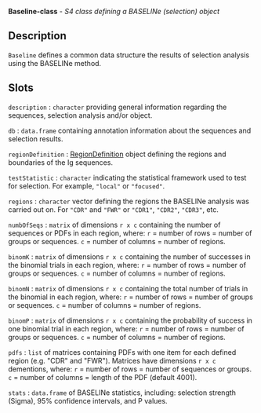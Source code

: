 





**Baseline-class** - *S4 class defining a BASELINe (selection) object*

Description
--------------------

`Baseline` defines a common data structure the results of selection
analysis using the BASELINe method.




Slots
-------------------



`description`
:   `character` providing general information regarding the 
sequences, selection analysis and/or object.

`db`
:   `data.frame` containing annotation information about 
the sequences and selection results.

`regionDefinition`
:   [RegionDefinition](RegionDefinition-class.md) object defining the regions
and boundaries of the Ig sequences.

`testStatistic`
:   `character` indicating the statistical framework 
used to test for selection. For example, `"local"` or 
`"focused"`.

`regions`
:   `character` vector defining the regions the BASELINe 
analysis was carried out on. For `"CDR"` and `"FWR"` 
or `"CDR1"`, `"CDR2"`, `"CDR3"`, etc.

`numbOfSeqs`
:   `matrix` of dimensions `r x c` containing the number of 
sequences or PDFs in each region, where:
`r` = number of rows = number of groups or sequences.
`c` = number of columns = number of regions.

`binomK`
:   `matrix` of dimensions `r x c` containing the number of 
successes in the binomial trials in each region, where:
`r` = number of rows = number of groups or sequences.
`c` = number of columns = number of regions.

`binomN`
:   `matrix` of dimensions `r x c` containing the total 
number of trials in the binomial in each region, where:
`r` = number of rows = number of groups or sequences.
`c` = number of columns = number of regions.

`binomP`
:   `matrix` of dimensions `r x c` containing the probability 
of success in one binomial trial in each region, where:
`r` = number of rows = number of groups or sequences.
`c` = number of columns = number of regions.

`pdfs`
:   `list` of matrices containing PDFs with one item for each 
defined region (e.g. "CDR" and "FWR"). Matrices have dimensions
`r x c` dementions, where:
`r` = number of rows = number of sequences or groups. 
`c` = number of columns = length of the PDF (default 4001).

`stats`
:   `data.frame` of BASELINe statistics, 
including: selection strength (Sigma), 95% confidence 
intervals, and P values.






